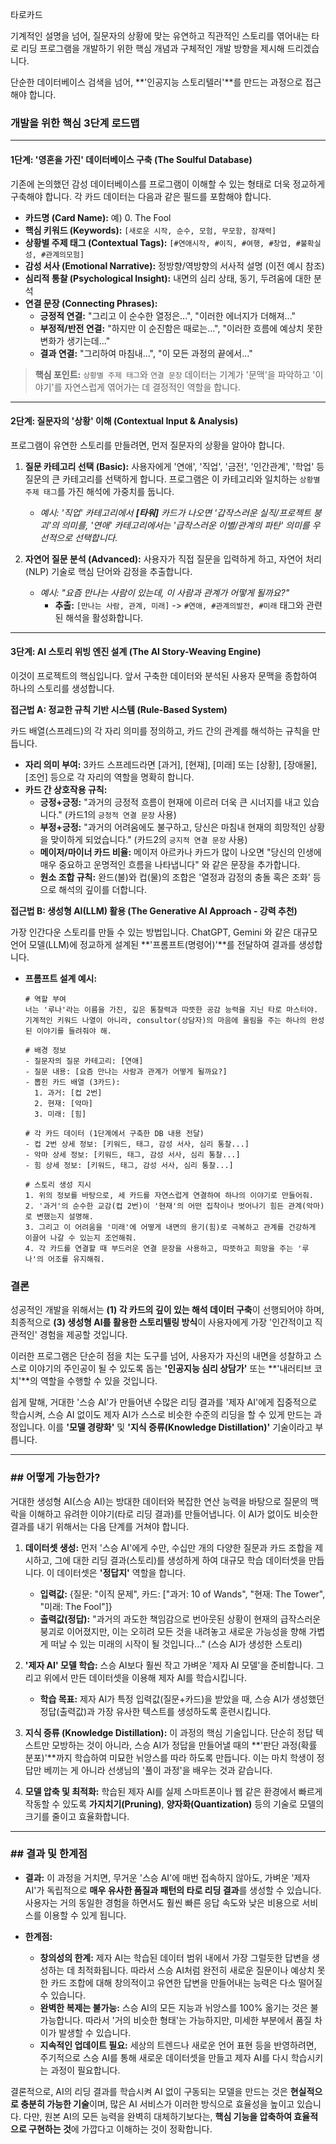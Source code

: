 타로카드

기계적인 설명을 넘어, 질문자의 상황에 맞는 유연하고 직관적인 스토리를 엮어내는 타로 리딩 프로그램을 개발하기 위한 핵심 개념과 구체적인 개발 방향을 제시해 드리겠습니다.

단순한 데이터베이스 검색을 넘어, \*\*'인공지능 스토리텔러'\*\*를 만드는 과정으로 접근해야 합니다.

### 개발을 위한 핵심 3단계 로드맵

-----

#### **1단계: '영혼을 가진' 데이터베이스 구축 (The Soulful Database)**

기존에 논의했던 감성 데이터베이스를 프로그램이 이해할 수 있는 형태로 더욱 정교하게 구축해야 합니다. 각 카드 데이터는 다음과 같은 필드를 포함해야 합니다.

  * **카드명 (Card Name):** 예) 0. The Fool
  * **핵심 키워드 (Keywords):** `[새로운 시작, 순수, 모험, 무모함, 잠재력]`
  * **상황별 주제 태그 (Contextual Tags):** `[#연애시작, #이직, #여행, #창업, #불확실성, #관계의모험]`
  * **감성 서사 (Emotional Narrative):** 정방향/역방향의 서사적 설명 (이전 예시 참조)
  * **심리적 통찰 (Psychological Insight):** 내면의 심리 상태, 동기, 두려움에 대한 분석
  * **연결 문장 (Connecting Phrases):**
      * **긍정적 연결:** "그리고 이 순수한 열정은...", "이러한 에너지가 더해져..."
      * **부정적/반전 연결:** "하지만 이 순진함은 때로는...", "이러한 흐름에 예상치 못한 변화가 생기는데..."
      * **결과 연결:** "그리하여 마침내...", "이 모든 과정의 끝에서..."

> **핵심 포인트:** `상황별 주제 태그`와 `연결 문장` 데이터는 기계가 '문맥'을 파악하고 '이야기'를 자연스럽게 엮어가는 데 결정적인 역할을 합니다.

-----

#### **2단계: 질문자의 '상황' 이해 (Contextual Input & Analysis)**

프로그램이 유연한 스토리를 만들려면, 먼저 질문자의 상황을 알아야 합니다.

1.  **질문 카테고리 선택 (Basic):** 사용자에게 '연애', '직업', '금전', '인간관계', '학업' 등 질문의 큰 카테고리를 선택하게 합니다. 프로그램은 이 카테고리와 일치하는 `상황별 주제 태그`를 가진 해석에 가중치를 둡니다.

      * *예시: '직업' 카테고리에서 **[타워]** 카드가 나오면 '갑작스러운 실직/프로젝트 붕괴'의 의미를, '연애' 카테고리에서는 '급작스러운 이별/관계의 파탄' 의미를 우선적으로 선택합니다.*

2.  **자연어 질문 분석 (Advanced):** 사용자가 직접 질문을 입력하게 하고, 자연어 처리(NLP) 기술로 핵심 단어와 감정을 추출합니다.

      * *예시: "요즘 만나는 사람이 있는데, 이 사람과 관계가 어떻게 될까요?"*
          * **추출:** `[만나는 사람, 관계, 미래]` -\> `#연애, #관계의발전, #미래` 태그와 관련된 해석을 활성화합니다.

-----

#### **3단계: AI 스토리 위빙 엔진 설계 (The AI Story-Weaving Engine)**

이것이 프로젝트의 핵심입니다. 앞서 구축한 데이터와 분석된 사용자 문맥을 종합하여 하나의 스토리를 생성합니다.

**접근법 A: 정교한 규칙 기반 시스템 (Rule-Based System)**

카드 배열(스프레드)의 각 자리 의미를 정의하고, 카드 간의 관계를 해석하는 규칙을 만듭니다.

  * **자리 의미 부여:** 3카드 스프레드라면 [과거], [현재], [미래] 또는 [상황], [장애물], [조언] 등으로 각 자리의 역할을 명확히 합니다.
  * **카드 간 상호작용 규칙:**
      * **긍정+긍정:** "과거의 긍정적 흐름이 현재에 이르러 더욱 큰 시너지를 내고 있습니다." (카드1의 `긍정적 연결 문장` 사용)
      * **부정+긍정:** "과거의 어려움에도 불구하고, 당신은 마침내 현재의 희망적인 상황을 맞이하게 되었습니다." (카드2의 `긍지적 연결 문장` 사용)
      * **메이저/마이너 카드 비율:** 메이저 아르카나 카드가 많이 나오면 "당신의 인생에 매우 중요하고 운명적인 흐름을 나타냅니다" 와 같은 문장을 추가합니다.
      * **원소 조합 규칙:** 완드(불)와 컵(물)의 조합은 '열정과 감정의 충돌 혹은 조화' 등으로 해석의 깊이를 더합니다.

**접근법 B: 생성형 AI(LLM) 활용 (The Generative AI Approach - 강력 추천)**

가장 인간다운 스토리를 만들 수 있는 방법입니다. ChatGPT, Gemini 와 같은 대규모 언어 모델(LLM)에 정교하게 설계된 \*\*'프롬프트(명령어)'\*\*를 전달하여 결과를 생성합니다.

  * **프롬프트 설계 예시:**

    ```
    # 역할 부여
    너는 '루나'라는 이름을 가진, 깊은 통찰력과 따뜻한 공감 능력을 지닌 타로 마스터야. 기계적인 키워드 나열이 아니라, consultor(상담자)의 마음에 울림을 주는 하나의 완성된 이야기를 들려줘야 해.

    # 배경 정보
    - 질문자의 질문 카테고리: [연애]
    - 질문 내용: [요즘 만나는 사람과 관계가 어떻게 될까요?]
    - 뽑힌 카드 배열 (3카드):
      1. 과거: [컵 2번]
      2. 현재: [악마]
      3. 미래: [힘]

    # 각 카드 데이터 (1단계에서 구축한 DB 내용 전달)
    - 컵 2번 상세 정보: [키워드, 태그, 감성 서사, 심리 통찰...]
    - 악마 상세 정보: [키워드, 태그, 감성 서사, 심리 통찰...]
    - 힘 상세 정보: [키워드, 태그, 감성 서사, 심리 통찰...]

    # 스토리 생성 지시
    1. 위의 정보를 바탕으로, 세 카드를 자연스럽게 연결하여 하나의 이야기로 만들어줘.
    2. '과거'의 순수한 교감(컵 2번)이 '현재'의 어떤 집착이나 벗어나기 힘든 관계(악마)로 변했는지 설명해.
    3. 그리고 이 어려움을 '미래'에 어떻게 내면의 용기(힘)로 극복하고 관계를 건강하게 이끌어 나갈 수 있는지 조언해줘.
    4. 각 카드를 연결할 때 부드러운 연결 문장을 사용하고, 따뜻하고 희망을 주는 '루나'의 어조를 유지해줘.
    ```

### 결론

성공적인 개발을 위해서는 **(1) 각 카드의 깊이 있는 해석 데이터 구축**이 선행되어야 하며, 최종적으로 **(3) 생성형 AI를 활용한 스토리텔링 방식**이 사용자에게 가장 '인간적이고 직관적인' 경험을 제공할 것입니다.

이러한 프로그램은 단순히 점을 치는 도구를 넘어, 사용자가 자신의 내면을 성찰하고 스스로 이야기의 주인공이 될 수 있도록 돕는 **'인공지능 심리 상담가'** 또는 \*\*'내러티브 코치'\*\*의 역할을 수행할 수 있을 것입니다.



쉽게 말해, 거대한 '스승 AI'가 만들어낸 수많은 리딩 결과를 '제자 AI'에게 집중적으로 학습시켜, 스승 AI 없이도 제자 AI가 스스로 비슷한 수준의 리딩을 할 수 있게 만드는 과정입니다. 이를 **'모델 경량화'** 및 **'지식 증류(Knowledge Distillation)'** 기술이라고 부릅니다.

---

### ## 어떻게 가능한가?

거대한 생성형 AI(스승 AI)는 방대한 데이터와 복잡한 연산 능력을 바탕으로 질문의 맥락을 이해하고 유려한 이야기(타로 리딩 결과)를 만들어냅니다. 이 AI가 없이도 비슷한 결과를 내기 위해서는 다음 단계를 거쳐야 합니다.

1.  **데이터셋 생성:** 먼저 '스승 AI'에게 수만, 수십만 개의 다양한 질문과 카드 조합을 제시하고, 그에 대한 리딩 결과(스토리)를 생성하게 하여 대규모 학습 데이터셋을 만듭니다. 이 데이터셋은 **'정답지'** 역할을 합니다.
    * **입력값:** {질문: "이직 문제", 카드: ["과거: 10 of Wands", "현재: The Tower", "미래: The Fool"]}
    * **출력값(정답):** "과거의 과도한 책임감으로 번아웃된 상황이 현재의 급작스러운 붕괴로 이어졌지만, 이는 오히려 모든 것을 내려놓고 새로운 가능성을 향해 가볍게 떠날 수 있는 미래의 시작이 될 것입니다..." (스승 AI가 생성한 스토리)

2.  **'제자 AI' 모델 학습:** 스승 AI보다 훨씬 작고 가벼운 '제자 AI 모델'을 준비합니다. 그리고 위에서 만든 데이터셋을 이용해 제자 AI를 학습시킵니다.
    * **학습 목표:** 제자 AI가 특정 입력값(질문+카드)을 받았을 때, 스승 AI가 생성했던 정답(출력값)과 가장 유사한 텍스트를 생성하도록 훈련시킵니다.

3.  **지식 증류 (Knowledge Distillation):** 이 과정의 핵심 기술입니다. 단순히 정답 텍스트만 모방하는 것이 아니라, 스승 AI가 정답을 만들어낼 때의 **'판단 과정(확률 분포)'**까지 학습하여 미묘한 뉘앙스를 따라 하도록 만듭니다. 이는 마치 학생이 정답만 베끼는 게 아니라 선생님의 '풀이 과정'을 배우는 것과 같습니다.

4.  **모델 압축 및 최적화:** 학습된 제자 AI를 실제 스마트폰이나 웹 같은 환경에서 빠르게 작동할 수 있도록 **가지치기(Pruning)**, **양자화(Quantization)** 등의 기술로 모델의 크기를 줄이고 효율화합니다.

---

### ## 결과 및 한계점

* **결과:** 이 과정을 거치면, 무거운 '스승 AI'에 매번 접속하지 않아도, 가벼운 '제자 AI'가 독립적으로 **매우 유사한 품질과 패턴의 타로 리딩 결과**를 생성할 수 있습니다. 사용자는 거의 동일한 경험을 하면서도 훨씬 빠른 응답 속도와 낮은 비용으로 서비스를 이용할 수 있게 됩니다.

* **한계점:**
    * **창의성의 한계:** 제자 AI는 학습된 데이터 범위 내에서 가장 그럴듯한 답변을 생성하는 데 최적화됩니다. 따라서 스승 AI처럼 완전히 새로운 질문이나 예상치 못한 카드 조합에 대해 창의적이고 유연한 답변을 만들어내는 능력은 다소 떨어질 수 있습니다.
    * **완벽한 복제는 불가능:** 스승 AI의 모든 지능과 뉘앙스를 100% 옮기는 것은 불가능합니다. 따라서 '거의 비슷한 형태'는 가능하지만, 미세한 부분에서 품질 차이가 발생할 수 있습니다.
    * **지속적인 업데이트 필요:** 세상의 트렌드나 새로운 언어 표현 등을 반영하려면, 주기적으로 스승 AI를 통해 새로운 데이터셋을 만들고 제자 AI를 다시 학습시키는 과정이 필요합니다.

결론적으로, AI의 리딩 결과를 학습시켜 AI 없이 구동되는 모델을 만드는 것은 **현실적으로 충분히 가능한 기술**이며, 많은 AI 서비스가 이러한 방식으로 효율성을 높이고 있습니다. 다만, 원본 AI의 모든 능력을 완벽히 대체하기보다는, **핵심 기능을 압축하여 효율적으로 구현하는 것**에 가깝다고 이해하는 것이 정확합니다.